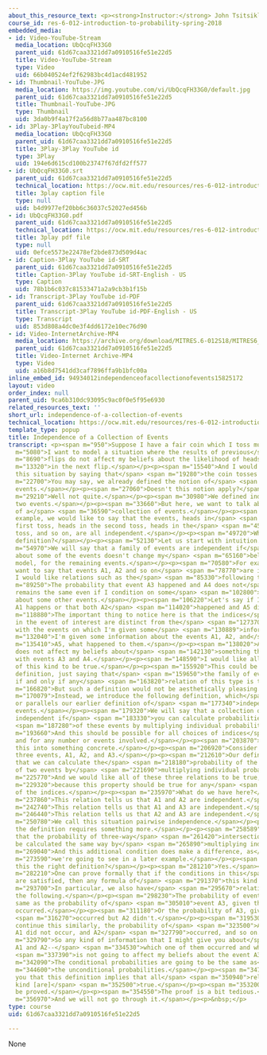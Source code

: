 ```yaml
---
about_this_resource_text: <p><strong>Instructor:</strong> John Tsitsiklis</p>
course_id: res-6-012-introduction-to-probability-spring-2018
embedded_media:
- id: Video-YouTube-Stream
  media_location: UbQcqFH33G0
  parent_uid: 61d67caa3321dd7a0910516fe51e22d5
  title: Video-YouTube-Stream
  type: Video
  uid: 66b040524ef2f62983bc4d1acd481952
- id: Thumbnail-YouTube-JPG
  media_location: https://img.youtube.com/vi/UbQcqFH33G0/default.jpg
  parent_uid: 61d67caa3321dd7a0910516fe51e22d5
  title: Thumbnail-YouTube-JPG
  type: Thumbnail
  uid: 3da0b9f4a17f2a56d8b77aa487bc8100
- id: 3Play-3PlayYouTubeid-MP4
  media_location: UbQcqFH33G0
  parent_uid: 61d67caa3321dd7a0910516fe51e22d5
  title: 3Play-3Play YouTube id
  type: 3Play
  uid: 194e6d615cd100b23747f67dfd2ff577
- id: UbQcqFH33G0.srt
  parent_uid: 61d67caa3321dd7a0910516fe51e22d5
  technical_location: https://ocw.mit.edu/resources/res-6-012-introduction-to-probability-spring-2018/part-i-the-fundamentals/independence-of-a-collection-of-events/UbQcqFH33G0.srt
  title: 3play caption file
  type: null
  uid: b4d9977ef20bb6c36037c52027ed456b
- id: UbQcqFH33G0.pdf
  parent_uid: 61d67caa3321dd7a0910516fe51e22d5
  technical_location: https://ocw.mit.edu/resources/res-6-012-introduction-to-probability-spring-2018/part-i-the-fundamentals/independence-of-a-collection-of-events/UbQcqFH33G0.pdf
  title: 3play pdf file
  type: null
  uid: 0efce5573e22478ef2bde873d509d4ac
- id: Caption-3Play YouTube id-SRT
  parent_uid: 61d67caa3321dd7a0910516fe51e22d5
  title: Caption-3Play YouTube id-SRT-English - US
  type: Caption
  uid: 78b1b6c037c81533471a2a9cb3b1f15b
- id: Transcript-3Play YouTube id-PDF
  parent_uid: 61d67caa3321dd7a0910516fe51e22d5
  title: Transcript-3Play YouTube id-PDF-English - US
  type: Transcript
  uid: 853d808a4dc0e3f4dd6172e10ec76d90
- id: Video-InternetArchive-MP4
  media_location: https://archive.org/download/MITRES.6-012S18/MITRES6_012S18_L03-07_300k.mp4
  parent_uid: 61d67caa3321dd7a0910516fe51e22d5
  title: Video-Internet Archive-MP4
  type: Video
  uid: a16b8d7541dd3caf7896ffa9b1bfc00a
inline_embed_id: 94934012independenceofacollectionofevents15825172
layout: video
order_index: null
parent_uid: 9ca6b310dc93095c9ac0f0e5f95e6930
related_resources_text: ''
short_url: independence-of-a-collection-of-events
technical_location: https://ocw.mit.edu/resources/res-6-012-introduction-to-probability-spring-2018/part-i-the-fundamentals/independence-of-a-collection-of-events
template_type: popup
title: Independence of a Collection of Events
transcript: <p><span m="950">Suppose I have a fair coin which I toss multiple times.</span></p><p><span
  m="5080">I want to model a situation where the results of previous</span> <span
  m="8690">flips do not affect my beliefs about the likelihood of heads</span> <span
  m="13320">in the next flip.</span></p><p><span m="15540">And I would like to describe
  this situation by saying that</span> <span m="19280">the coin tosses are independent.</span></p><p><span
  m="22700">You may say, we already defined the notion of</span> <span m="25480">independent
  events.</span></p><p><span m="27060">Doesn't this notion apply?</span></p><p><span
  m="29210">Well not quite.</span></p><p><span m="30980">We defined independence of
  two events.</span></p><p><span m="33660">But here, we want to talk about independence
  of a</span> <span m="36590">collection of events.</span></p><p><span m="38330">For
  example, we would like to say that the events, heads in</span> <span m="41930">the
  first toss, heads in the second toss, heads in the</span> <span m="45220">third
  toss, and so on, are all independent.</span></p><p><span m="49720">What is the right
  definition?</span></p><p><span m="52130">Let us start with intuition.</span></p><p><span
  m="54970">We will say that a family of events are independent if</span> <span m="60260">knowledge
  about some of the events doesn't change my</span> <span m="65160">beliefs, my probability
  model, for the remaining events.</span></p><p><span m="70580">For example, if I
  want to say that events A1, A2 and so on</span> <span m="78770">are independent,
  I would like relations such as the</span> <span m="85330">following to be true.</span></p><p><span
  m="89250">The probability that event A3 happened and A4 does not</span> <span m="96930">happen
  remains the same even if I condition on some</span> <span m="102800">information
  about some other events.</span></p><p><span m="106220">Let's say if I tell you that
  A1 happens or that both A2</span> <span m="114020">happened and A5 did not happen.</span></p><p><span
  m="118880">The important thing to notice here is that the indices</span> <span m="123000">involved
  in the event of interest are distinct from the</span> <span m="127370">indices associated
  with the events on which I'm given some</span> <span m="130889">information.</span></p><p><span
  m="132040">I'm given some information about the events A1, A2, and</span> <span
  m="135410">A5, what happened to them.</span></p><p><span m="138020">And this information
  does not affect my beliefs about</span> <span m="142130">something that has to do
  with events A3 and A4.</span></p><p><span m="148590">I would like all relations
  of this kind to be true.</span></p><p><span m="155920">This could be one possible
  definition, just saying that</span> <span m="159650">the family of events are independent
  if and only if any</span> <span m="163820">relation of this type is true.</span></p><p><span
  m="166820">But such a definition would not be aesthetically pleasing.</span></p><p><span
  m="170079">Instead, we introduce the following definition, which</span> <span m="173810">mimics
  or parallels our earlier definition of</span> <span m="177340">independence of two
  events.</span></p><p><span m="179320">We will say that a collection of events are
  independent if</span> <span m="183330">you can calculate probabilities of intersections</span>
  <span m="187280">of these events by multiplying individual probabilities.</span></p><p><span
  m="193660">And this should be possible for all choices of indices</span> <span m="197820">involved
  and for any number or events involved.</span></p><p><span m="203870">Let us translate
  this into something concrete.</span></p><p><span m="206920">Consider the case of
  three events, A1, A2, and A3.</span></p><p><span m="212610">Our definition requires
  that we can calculate the</span> <span m="218180">probability of the intersection
  of two events by</span> <span m="221690">multiplying individual probabilities.</span></p><p><span
  m="225770">And we would like all of these three relations to be true,</span> <span
  m="229320">because this property should be true for any</span> <span m="232900">choice
  of the indices.</span></p><p><span m="235970">What do we have here?</span></p><p><span
  m="237860">This relation tells us that A1 and A2 are independent.</span></p><p><span
  m="242740">This relation tells us that A1 and A3 are independent.</span></p><p><span
  m="246440">This relation tells us that A2 and A3 are independent.</span></p><p><span
  m="250780">We call this situation pairwise independence.</span></p><p><span m="256110">But
  the definition requires something more.</span></p><p><span m="258589">It requires
  that the probability of three-way</span> <span m="261420">intersections can also
  be calculated the same way by</span> <span m="265890">multiplying individual probabilities.</span></p><p><span
  m="269040">And this additional condition does make a difference, as</span> <span
  m="273590">we're going to see in a later example.</span></p><p><span m="277470">Is
  this the right definition?</span></p><p><span m="281210">Yes.</span></p><p><span
  m="282210">One can prove formally that if the conditions in this</span> <span m="286170">definition
  are satisfied, then any formula of</span> <span m="291370">this kind is true.</span></p><p><span
  m="293700">In particular, we also have</span> <span m="295670">relations such as
  the following.</span></p><p><span m="298230">The probability of event A3 is the
  same as the probability of</span> <span m="305010">event A3, given that A1 and A2
  occurred.</span></p><p><span m="311180">Or the probability of A3, given that A1</span>
  <span m="316270">occurred but A2 didn't.</span></p><p><span m="319530">Or we can
  continue this similarly, the probability of</span> <span m="323500">A3 given that
  A1 did not occur, and A2</span> <span m="327790">occurred, and so on.</span></p><p><span
  m="329790">So any kind of information that I might give you about</span> <span m="332930">events
  A1 and A2--</span> <span m="334530">which one of them occurred and which one didn't--</span>
  <span m="337390">is not going to affect my beliefs about the event A3.</span></p><p><span
  m="342090">The conditional probabilities are going to be the same as</span> <span
  m="344600">the unconditional probabilities.</span></p><p><span m="347850">I told
  you that this definition implies that all</span> <span m="350940">relations of this
  kind [are]</span> <span m="352500">true.</span></p><p><span m="353200">This can
  be proved.</span></p><p><span m="354550">The proof is a bit tedious.</span></p><p><span
  m="356970">And we will not go through it.</span></p><p>&nbsp;</p>
type: course
uid: 61d67caa3321dd7a0910516fe51e22d5

---
```

None